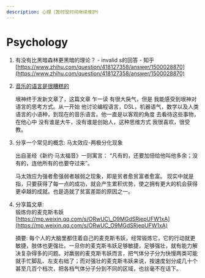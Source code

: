 ```yaml
---
description: 心理（暂时没时间继续维护）
---
```


# Psychology

1. 有没有比黑暗森林更黑暗的理论？ - invalid s的回答 - 知乎 [https://www.zhihu.com/question/418127358/answer/1500028870](https://www.zhihu.com/question/418127358/answer/1500028870)
2. [音乐的语言是很糟糕的](http://www.yinwang.org/blog-cn/2020/12/19/music)

   垠神终于发新文章了，这篇文章 乍一读 有很大戾气，但是 我能感受到垠神对语言的思考方式。从一开始 他讨论编程语言，DSL，机器语气，数学以及人类语言的小语种，到现在的音乐语言。他一直是以客观的角度 去看待这些事物，在他心中 没有谁是大牛，没有谁是创始人，这种思维方式 我很喜欢，很受教。

3. 分享一个常见的概念: 马太效应-两极分化现象

   出自圣经《新约·马太福音》一则寓言： “凡有的，还要加倍给他叫他多余；没有的，连他所有的也要夺过来”。

   马太效应为强者愈强弱者越弱之现象，即是贫者愈贫富者愈富。 现实中就是指，只要获得了每一点的成功，就会产生累积优势，使之拥有更大的机会获得更卓越的成就。也是造就了贫富差距的原因之一。

4. 分享篇文章:   
   锻炼你的麦克斯韦妖   
   [https://mp.weixin.qq.com/s/ORwUC\_O9MGdSRjepUFW1xA](https://mp.weixin.qq.com/s/ORwUC_O9MGdSRjepUFW1xA)

   摘要: 每个人的大脑里都住着自己的麦克斯韦妖，经常锻炼它，它的行动就更敏捷，肢体也更强壮。一旦你的麦克斯韦妖足够敏捷，足够强壮，就有能力解决复杂得多的问题。对羸弱的麦克斯韦妖而言，把气体分子分为快慢两类可能就手忙脚乱、左支右绌了；而对强壮的麦克斯韦妖来说，按速度划分成几十个甚至几百个档次，把各档气体分子分到不同的区域，也丝毫不在话下。

